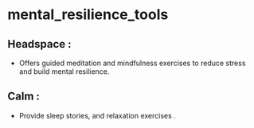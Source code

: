 # mental_resilience_tools
## Headspace : 
- Offers guided meditation and mindfulness exercises to reduce stress and build mental resilience.
## Calm :
- Provide sleep stories, and relaxation exercises .
